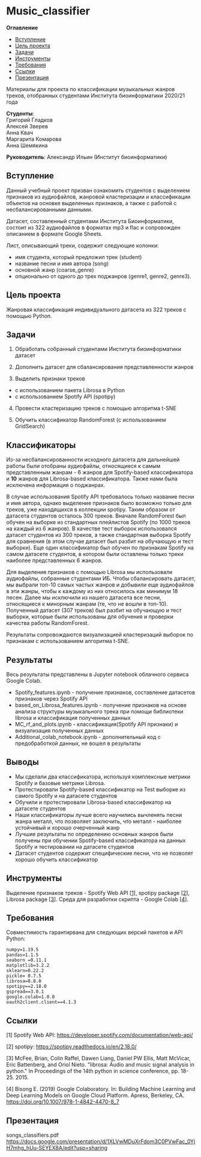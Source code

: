 # Music_classifier

**Оглавление**

- [Вступление](#Вступление)
- [Цель проекта](#Цель-проекта)
- [Задачи](#Задачи)
- [Инструменты](#Инструменты)
- [Требования](#Требования)
- [Ссылки](#Ссылки)
- [Презентация](#Презентация)

Материалы для проекта по классификации музыкальных жанров треков, отобранных студентами Института биоинформатики 2020/21 года

__Студенты__:\
Григорий Гладков \
Алексей Зверев \
Анна Квач \
Маргарита Комарова \
Анна Шемякина

__Руководитель__: Александр Ильин (Институт биоинформатики)

## Вступление

Данный учебный проект призван ознакомить студентов с выделением признаков из аудиофайлов, жанровой кластеризации и классификации объектов на основке выделенных признаков, а также с работой с несбалансированными данными.

Датасет, составленный студентами Института Биоинформатики, состоит из 322 аудиофайлов в форматах mp3 и flac и сопровожден описанием в формате Google Sheets.

Лист, описывающий треки, содержит следующие колонки:
- имя студента, который предложил трек (student)
- название песни и имя автора (song)
- основной жанр (coarse_genre)
- опционально от одного до трех поджанров (genre1, genre2, genre3).

## Цель проекта

Жанровая классификация индивидуального датасета из 322 треков с помощью Python.

## Задачи

1) Обработать собранный студентами Института биоинформатики датасет

2) Дополнить датасет для сбалансирования представленности жанров

3) Выделить признаки треков
- с использованием пакета Librosa в Python
- с использованием Spotify API (spotipy)

4) Провести кластеризацию треков с помощью алгоритма t-SNE

5) Обучить классификатор RandomForest (с использованием GridSearch)

## Классификаторы

Из-за несбалансированности исходного датасета для дальнейшей работы были отобраны аудиофайлы, относящиеся к самым представленным жанрам - 6 жанров для Spotify-based классификатора и __10__ жанров для Librosa-based классификатора. Также нами была исключена информация о поджанрах. 

В случае использования Spotify API требовалось только название песни и имя автора, однако выделение признаков было возможно только для треков, уже находящихся в коллекции spotipy. Таким образом от датасета студентов осталось 300 треков.
Вначале RandomForest был обучен на выборке из стандартных плейлистов Spotify (по 1000 треков на каждый из 6 жанров). В качестве тест выборок использовался датасет студентов из 300 треков, а также стандартная выборка Spotify для сравнения (в этом случае датасет был разбит на обучающую и тест выборки). Еще один классификатор был обучен по признакам Spotify на самом датасете студентов, в котором были оставлены только треки наиболее представленных 6 жанров.

Для выделения признаков с помощью Librosa мы использовали аудиофайлы, собранные студентами ИБ. Чтобы сбалансировать датасет, мы выбрали топ-10 самых частых жанров и добывили еще аудиофайлов в эти жанры, чтобы к каждому из них относилось как минимум 18 песен. Далее мы исключили из нашего датасета все песни, относящиеся к минорным жанрам (те, что не вошли в топ-10). Полученный датасет (307 треков) был разбит на обучающую и тест выборки, которые были использованы для обучения и проверки качества работы RandomForest.

Результаты сопровождаются визуализацией кластеризаций выборок по признакам с использованием алгоритма t-SNE.

## Результаты

Весь результаты представлены в Jupyter notebook облачного сервиса Google Colab.

- Spotify_features.ipynb - получение признаков, составление датасетов признаков через Spotify API
- based_on_Librosa_features.ipynb - получение признаков на основе анализа структуры музыкального трека при помощи библиотеки librosa и классификация полученных данных 
- MC_rf_and_plots.ipynb - классификация(Spotify API признаки) и визуализация полученных данных
- Additional_colab_notebook.ipynb - дополнительный код с предобработкой данных, не вошел в результаты


## Выводы

- Мы сделали два классификатора, используя комплексные метрики Spotify и базовые метрики Librosa.
- Протестировали Spotify-based классификатор на Test выборке из самого Spotify и на датасете студентов
- Обучили и протестировали Librosa-based классификатор на датасете студентов
- Наши классификаторы лучше всего научились вычленять песни жанра металл, что позволяет заключить, что металл - наиболее устойчивый и хорошо очерченный жанр
- Лучшие результаты по определению основных жанров были получены при обучении Spotify-based классификатора на данных Spotify и тестировании на датасете студентов
- Датасет студентов содержит специфические песни, что не позволят хорошо обучить классификатор

## Инструменты

Выделение признаков треков - Spotify Web API [[1]](#1), spotipy package [[2]](#2), Librosa package [[3]](#3).
Среда для разработки скрипта - Google Colab [[4]](#4).

## Требования

Совместимость гарантирвана для следующих версий пакетов и API Python:

    numpy=1.19.5
    pandas=1.1.5
    seaborn =0.11.1
    matplotlib=3.2.2
    sklearn=0.22.2
    pickle= 0.7.5
    librosa=0.8.0
    spotipy==2.18.0
    gspread==3.0.1
    google.colab=1.0.0 
    oauth2client.client==4.1.3


## Ссылки
<a id="1">[1]</a> 
Spotify Web API:
https://developer.spotify.com/documentation/web-api/

<a id="2">[2]</a> 
spotipy:
https://spotipy.readthedocs.io/en/2.18.0/

<a id="3">[3]</a> 
McFee, Brian, Colin Raffel, Dawen Liang, Daniel PW Ellis, Matt McVicar, Eric Battenberg, and Oriol Nieto. "librosa: Audio and music signal analysis in python." In Proceedings of the 14th python in science conference, pp. 18-25. 2015.

<a id="4">[4]</a> 
Bisong E. (2019) Google Colaboratory. In: Building Machine Learning and Deep Learning Models on Google Cloud Platform. Apress, Berkeley, CA. https://doi.org/10.1007/978-1-4842-4470-8_7

## Презентация

songs_classifiers.pdf
https://docs.google.com/presentation/d/1XLVwMDuXrFdom3C0PVwFac_0YjH7mhg_hUu-SEYEX8A/edit?usp=sharing
